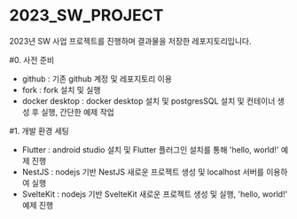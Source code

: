 # 2023_SW_PROJECT
2023년 SW 사업 프로젝트를 진행하며 결과물을 저장한 레포지토리입니다.

#0. 사전 준비
- github : 기존 github 계정 및 레포지토리 이용
- fork : fork 설치 및 실행
- docker desktop : docker desktop 설치 및 postgresSQL 설치 및 컨테이너 생성 후 실행, 간단한 예제 작업

  
#1. 개발 환경 세팅
- Flutter : android studio 설치 및 Flutter 플러그인 설치를 통해 'hello, world!' 예제 진행
- NestJS : nodejs 기반 NestJS 새로운 프로젝트 생성 및 localhost 서버를 이용하여 실행
- SvelteKit : nodejs 기반 SvelteKit 새로운 프로젝트 생성 및 실행, 'hello, world!' 예제 진행
